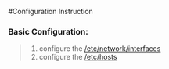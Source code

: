 #Configuration Instruction

### Basic Configuration:

> 1. configure the [/etc/network/interfaces](interfaces)  
> 2. configure the [/etc/hosts](hosts)
